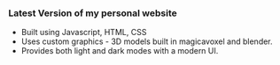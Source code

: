 ### Latest Version of my personal website

- Built using Javascript, HTML, CSS
- Uses custom graphics - 3D models built in magicavoxel and blender.
- Provides both light and dark modes with a modern UI.
